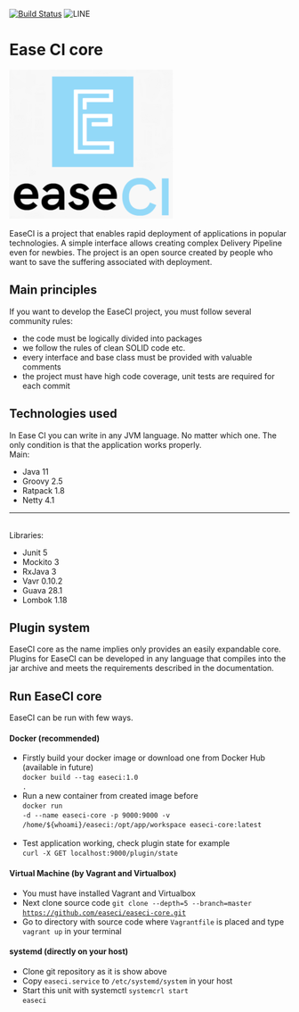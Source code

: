 [![Build Status](https://travis-ci.org/easeci/easeci-core.svg?branch=master)](https://travis-ci.org/easeci/easeci-core-java)
![LINE](https://img.shields.io/badge/line--coverage-60%25-orange.svg)

Ease CI core
================

![EaseCI Project logo](docs/static/full-logo.png "Ease CI core")

EaseCI is a project that enables rapid deployment of applications in popular technologies. 
A simple interface allows creating complex Delivery Pipeline even for newbies. 
The project is an open source created by people who want to save the suffering associated with deployment.

## Main principles

If you want to develop the EaseCI project, you must follow several community rules:
- the code must be logically divided into packages
- we follow the rules of clean SOLID code etc.
- every interface and base class must be provided with valuable comments
- the project must have high code coverage, unit tests are required for each commit

## Technologies used

In Ease CI you can write in any JVM language. No matter which one.
The only condition is that the application works properly.
<br>Main:
- Java 11
- Groovy 2.5
- Ratpack 1.8
- Netty 4.1
<hr>

<br>Libraries:
- Junit 5
- Mockito 3
- RxJava 3
- Vavr 0.10.2
- Guava 28.1
- Lombok 1.18

## Plugin system

EaseCI core as the name implies only provides an easily expandable core. Plugins for EaseCI can be developed 
in any language that compiles into the jar archive and meets the requirements described in the documentation.

## Run EaseCI core
EaseCI can be run with few ways.
#### Docker (recommended)
- Firstly build your docker image or download one from Docker Hub (available in future)<br>
<code>docker build --tag easeci:1.0 .</code>
- Run a new container from created image before<br>
<code>docker run -d --name easeci-core -p 9000:9000 -v /home/${whoami}/easeci:/opt/app/workspace easeci-core:latest <image></code>
- Test application working, check plugin state for example<br>
<code>curl -X GET localhost:9000/plugin/state</code>
#### Virtual Machine (by Vagrant and Virtualbox)
- You must have installed Vagrant and Virtualbox
- Next clone source code <code>git clone --depth=5 --branch=master https://github.com/easeci/easeci-core.git </code>
- Go to directory with source code where <code>Vagrantfile</code> is placed and type <code>vagrant up</code> in your terminal
#### systemd (directly on your host)
- Clone git repository as it is show above
- Copy <code>easeci.service</code> to <code>/etc/systemd/system</code> in your host
- Start this unit with systemctl <code>systemcrl start easeci</code>

